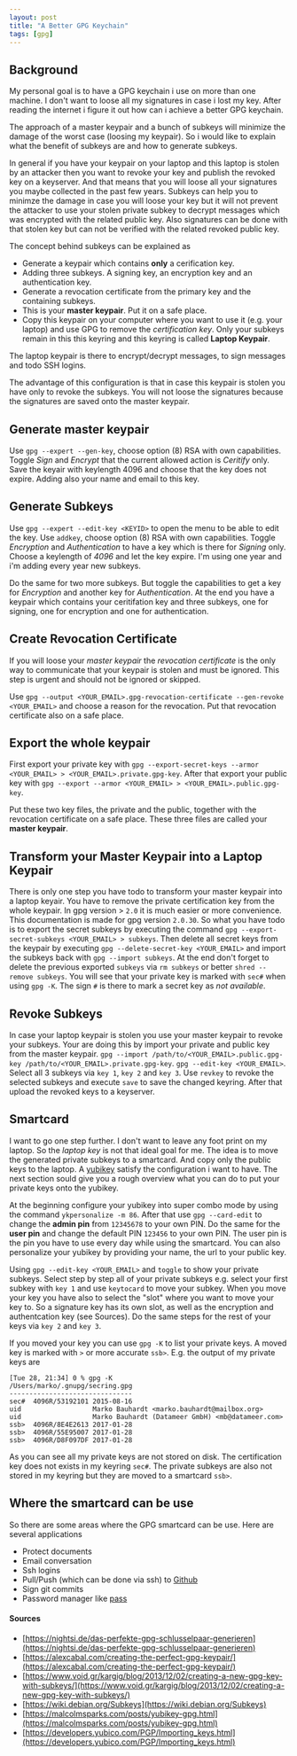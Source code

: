 ```yaml
---
layout: post
title: "A Better GPG Keychain"
tags: [gpg]
---
```


## Background

My personal goal is to have a GPG keychain i use on more than one machine. I don't want to loose all my signatures in case i lost my key.
After reading the internet i figure it out how can i achieve a better GPG keychain.

The approach of a master keypair and a bunch of subkeys will minimize the damage of the worst case (loosing my keypair). So i would like to explain what the benefit of subkeys are and how to generate subkeys.

In general if you have your keypair on your laptop and this laptop is stolen by an attacker then you want to revoke your key and publish the revoked key on a keyserver. And that means that you will loose all your signatures you maybe collected in the past few years. Subkeys can help you to minimze the damage in case you will loose your key but it will not prevent the attacker to use your stolen private subkey to decrypt messages which was encrypted with the related public key. Also signatures can be done with that stolen key but can not be verified with the related revoked public key.

The concept behind subkeys can be explained as

* Generate a keypair which contains __only__ a cerification key.
* Adding three subkeys. A signing key, an encryption key and an authentication key.
* Generate a revocation certificate from the primary key and the containing subkeys.
* This is your __master keypair__. Put it on a safe place.
* Copy this keypair on your computer where you want to use it (e.g. your laptop) and use GPG to remove the _certification key_. Only your subkeys remain in this this keyring and this keyring is called __Laptop Keypair__.

The laptop keypair is there to encrypt/decrypt messages, to sign messages and todo SSH logins.

The advantage of this configuration is that in case this keypair is stolen you have only to revoke the subkeys. You will not loose the signatures because the signatures are saved onto the master keypair.



## Generate master keypair

Use `gpg --expert --gen-key`, choose option (8) RSA with own capabilities. Toggle _Sign_ and _Encrypt_ that the current allowed action is _Ceritify_ only. Save the keyair with keylength 4096 and choose that the key does not expire. Adding also your name and email to this key.



## Generate Subkeys

Use `gpg --expert --edit-key <KEYID>` to open the menu to be able to edit the key. Use `addkey`, choose option (8) RSA with own capabilities. Toggle _Encryption_ and _Authentication_ to have a key which is there for _Signing_ only. Choose a keylength of _4096_ and let the key expire. I'm using one year and i'm adding every year new subkeys.

Do the same for two more subkeys. But toggle the capabilities to get a key for _Encryption_ and another key for _Authentication_.
At the end you have a keypair which contains your ceritifation key and three subkeys, one for signing, one for encryption and one for authentication.


## Create Revocation Certificate

If you will loose your _master keypair_ the _revocation certificate_ is the only way to communicate that your keypair is stolen and must be ignored. This step is urgent and should not be ignored or skipped.

Use `gpg --output <YOUR_EMAIL>.gpg-revocation-certificate --gen-revoke <YOUR_EMAIL>` and choose a reason for the revocation. Put that revocation certificate also on a safe place.


## Export the whole keypair

First export your private key with `gpg --export-secret-keys --armor <YOUR_EMAIL> > <YOUR_EMAIL>.private.gpg-key`. After that export your public key with `gpg --export --armor <YOUR_EMAIL> > <YOUR_EMAIL>.public.gpg-key`.

Put these two key files, the private and the public, together with the revocation certificate on a safe place. These three files are called your __master keypair__.



## Transform your Master Keypair into a Laptop Keypair

There is only one step you have todo to transform your master keypair into a laptop keyair. You have to remove the private certification key from the whole keypair. In gpg version > `2.0` it is much easier or more convenience. This documentation is made for gpg version `2.0.30`.
So what you have todo is to export the secret subkeys by executing the command `gpg --export-secret-subkeys <YOUR_EMAIL> > subkeys`. Then delete all secret keys from the keypair by executing `gpg --delete-secret-key <YOUR_EMAIL>` and import the subkeys back with `gpg --import subkeys`. At the end don't forget to delete the previous exported `subkeys` via `rm subkeys` or better `shred --remove subkeys`.
You will see that your private key is marked with `sec#` when using `gpg -K`. The sign `#` is there to mark a secret key as _not available_.



## Revoke Subkeys

In case your laptop keypair is stolen you use your master keypair to revoke your subkeys. Your are doing this by import your private and public key from the master keypair. `gpg --import /path/to/<YOUR_EMAIL>.public.gpg-key /path/to/<YOUR_EMAIL>.private.gpg-key`. `gpg --edit-key <YOUR_EMAIL>`. Select all 3 subkeys via `key 1`, `key 2` and `key 3`. Use `revkey` to revoke the selected subkeys and execute `save` to save the changed keyring. After that upload the revoked keys to a keyserver.


## Smartcard

I want to go one step further. I don't want to leave any foot print on my laptop. So the _laptop key_ is not that ideal goal for me. The idea is to move the generated private subkeys to a smartcard. And copy only the public keys to the laptop. A [yubikey](https://www.yubico.com) satisfy the configuration i want to have. The next section sould give you a rough overview what you can do to put your private keys onto the yubikey.

At the beginning configure your yubikey into super combo mode by using the command `ykpersonalize -m 86`. After that use `gpg --card-edit` to change the __admin pin__ from `12345678` to your own PIN. Do the same for the __user pin__ and change the default PIN `123456` to your own PIN. The user pin is the pin you have to use every day while using the smartcard. You can also personalize your yubikey by providing your name, the url to your public key.

Using `gpg --edit-key <YOUR_EMAIL>` and `toggle` to show your private subkeys. Select step by step all of your private subkeys e.g. select your first subkey with `key 1` and use `keytocard` to move your subkey. When you move your key you have also to select the "slot" where you want to move your key to. So a signature key has its own slot, as well as the encryption and authentcation key (see Sources). Do the same steps for the rest of your keys via `key 2` and `key 3`.

If you moved your key you can use `gpg -K` to list your private keys. A moved key is marked with `>` or more accurate `ssb>`.
E.g. the output of my private keys are
```
[Tue 28, 21:34] 0 % gpg -K
/Users/marko/.gnupg/secring.gpg
-------------------------------
sec#  4096R/53192101 2015-08-16
uid                  Marko Bauhardt <marko.bauhardt@mailbox.org>
uid                  Marko Bauhardt (Datameer GmbH) <mb@datameer.com>
ssb>  4096R/8E4E2613 2017-01-28
ssb>  4096R/55E95007 2017-01-28
ssb>  4096R/D8F097DF 2017-01-28
```

As you can see all my private keys are not stored on disk. The certification key does not exists in my keyring `sec#`. The private subkeys are also not stored in my keyring but they are moved to a smartcard `ssb>`.


## Where the smartcard can be use

So there are some areas where the GPG smartcard can be use. Here are several applications

+ Protect documents
+ Email conversation
+ Ssh logins
+ Pull/Push (which can be done via ssh) to [Github](https://github.com)
+ Sign git commits
+ Password manager like [pass](https://www.passwordstore.org)


#### Sources

+ [https://nightsi.de/das-perfekte-gpg-schlusselpaar-generieren](https://nightsi.de/das-perfekte-gpg-schlusselpaar-generieren)
+ [https://alexcabal.com/creating-the-perfect-gpg-keypair/](https://alexcabal.com/creating-the-perfect-gpg-keypair/)
+ [https://www.void.gr/kargig/blog/2013/12/02/creating-a-new-gpg-key-with-subkeys/](https://www.void.gr/kargig/blog/2013/12/02/creating-a-new-gpg-key-with-subkeys/)
+ [https://wiki.debian.org/Subkeys](https://wiki.debian.org/Subkeys)
+ [https://malcolmsparks.com/posts/yubikey-gpg.html](https://malcolmsparks.com/posts/yubikey-gpg.html)
+ [https://developers.yubico.com/PGP/Importing_keys.html](https://developers.yubico.com/PGP/Importing_keys.html)
